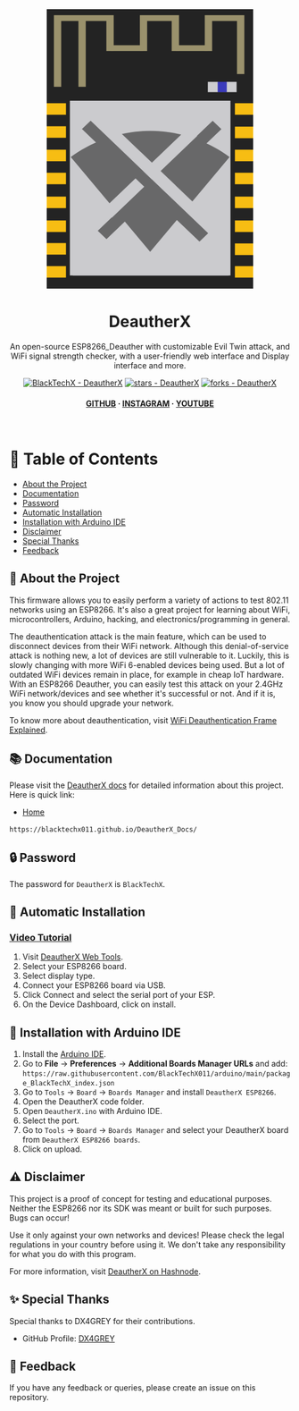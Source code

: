 <div align="center">

  <img src="https://raw.githubusercontent.com/BlackTechX011/DeautherX/DeautherX_V1/img/DeautherX.png" alt="DeautherX" width="370" height="500" />
  <h1>DeautherX</h1>

  <p>
    An open-source ESP8266_Deauther with customizable Evil Twin attack, and WiFi signal strength checker, with a user-friendly web interface and Display interface and more.
  </p>

  <!-- Badges -->
  <p>
    <a href="https://github.com/BlackTechX011/DeautherX" title="Go to GitHub repo"><img src="https://img.shields.io/static/v1?label=BlackTechX&message=DeautherX&color=blue&logo=github" alt="BlackTechX - DeautherX"></a>
    <a href="https://github.com/BlackTechX011/DeautherX"><img src="https://img.shields.io/github/stars/BlackTechX011/DeautherX?style=social" alt="stars - DeautherX"></a>
    <a href="https://github.com/BlackTechX011/DeautherX"><img src="https://img.shields.io/github/forks/BlackTechX011/DeautherX?style=social" alt="forks - DeautherX"></a>
  </p>

  <h4>
    <a href="https://www.GitHub.com/BlackTechX011/">GITHUB</a>
    <span> · </span>
    <a href="https://www.instagram.com/BlackTechX011/">INSTAGRAM</a>
    <span> · </span>
    <a href="https://www.youtube.com/@BlackTechX_">YOUTUBE</a>
  </h4>
</div>

<br />

<!-- Table of Contents -->
# :notebook_with_decorative_cover: Table of Contents

- [About the Project](#star2-about-the-project)
- [Documentation](#books-documentation)
- [Password](#lock-password)
- [Automatic Installation](#rocket-automatic-installation)
- [Installation with Arduino IDE](#wrench-installation-with-arduino-ide)
- [Disclaimer](#warning-disclaimer)
- [Special Thanks](#sparkles-special-thanks)
- [Feedback](#wave-feedback)

<!-- About the Project -->
## :star2: About the Project

This firmware allows you to easily perform a variety of actions to test 802.11 networks using an ESP8266. It's also a great project for learning about WiFi, microcontrollers, Arduino, hacking, and electronics/programming in general.

The deauthentication attack is the main feature, which can be used to disconnect devices from their WiFi network.
Although this denial-of-service attack is nothing new, a lot of devices are still vulnerable to it. Luckily, this is slowly changing with more WiFi 6-enabled devices being used. But a lot of outdated WiFi devices remain in place, for example in cheap IoT hardware. With an ESP8266 Deauther, you can easily test this attack on your 2.4GHz WiFi network/devices and see whether it's successful or not. And if it is, you know you should upgrade your network.

To know more about deauthentication, visit [WiFi Deauthentication Frame Explained](https://blog-blacktechx.hashnode.dev/wifi-deauthentication-frame-explained).

<!-- Documentation -->
## :books: Documentation

Please visit the [DeautherX docs](https://blacktechx011.github.io/DeautherX_Docs/) for detailed information about this project. Here is quick link:
- [Home](https://blacktechx011.github.io/DeautherX_Docs/)
```
https://blacktechx011.github.io/DeautherX_Docs/
```



<!-- Password -->
## :lock: Password

The password for `DeautherX` is `BlackTechX`.

<!-- Automatic Installation -->
## :rocket: Automatic Installation

### [Video Tutorial](https://www.youtube.com/watch?v=qQUHb2XycNw)

1. Visit [DeautherX Web Tools](https://blacktechx011.github.io/DeautherX_Web_Tools/).
2. Select your ESP8266 board.
3. Select display type.
4. Connect your ESP8266 board via USB.
5. Click Connect and select the serial port of your ESP.
6. On the Device Dashboard, click on install.

<!-- Installation with Arduino IDE -->
## :wrench: Installation with Arduino IDE

1. Install the [Arduino IDE](https://www.arduino.cc/en/Main/Software).
2. Go to **File** -> **Preferences** -> **Additional Boards Manager URLs** and add:  
   `https://raw.githubusercontent.com/BlackTechX011/arduino/main/package_BlackTechX_index.json`
3. Go to `Tools` -> `Board` -> `Boards Manager` and install `DeautherX ESP8266`.
4. Open the DeautherX code folder.
5. Open `DeautherX.ino` with Arduino IDE.
6. Select the port.
7. Go to `Tools` -> `Board` -> `Boards Manager` and select your DeautherX board from `DeautherX ESP8266 boards`.
8. Click on upload.

<!-- Disclaimer -->
## :warning: Disclaimer

This project is a proof of concept for testing and educational purposes.
Neither the ESP8266 nor its SDK was meant or built for such purposes. Bugs can occur!

Use it only against your own networks and devices!
Please check the legal regulations in your country before using it.
We don't take any responsibility for what you do with this program.

For more information, visit [DeautherX on Hashnode](https://blog-blacktechx.hashnode.dev/deautherx).

<!-- Special Thanks -->
## :sparkles: Special Thanks

Special thanks to DX4GREY for their contributions.
- GitHub Profile: [DX4GREY](https://github.com/DX4GREY/)

<!-- Feedback -->
## :wave: Feedback

If you have any feedback or queries, please create an issue on this repository.
